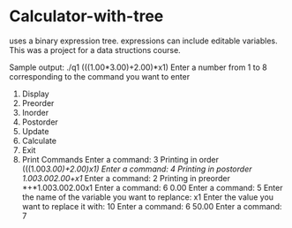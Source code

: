 # Calculator-with-tree
uses a binary expression tree. expressions can include editable variables.
This was a project for a data structions course.

Sample output:
./q1 \(\(\(1.00*3.00\)+2.00\)*x1\)
Enter a number from 1 to 8 corresponding to the command you want to enter
1. Display
2. Preorder
3. Inorder
4. Postorder
5. Update
6. Calculate
7. Exit
8. Print Commands
Enter a command: 3
Printing in order
(((1.00*3.00)+2.00)*x1)
Enter a command:
4
Printing in postorder
1.003.00*2.00+x1*
Enter a command: 2
Printing in preorder
*+*1.003.002.00x1
Enter a command: 6
0.00
Enter a command: 5
Enter the name of the variable you want to replance: x1
Enter the value you want to replace it with: 10
Enter a command: 6
50.00
Enter a command: 7
